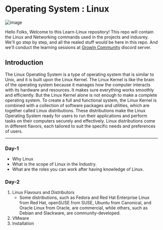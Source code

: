 # Operating System : Linux
![image](https://github.com/user-attachments/assets/22dfef4d-6546-44bb-a669-491806b60d2a)

Hello Folks, Welcome to this Learn-Linux repository! This repo will contain the Linux and Networking commands used in the projects and indusrey. We'll go step by step, and all the realed stuff would be here in this repo. And we'll conduct the learning sessions at [GrowIn Community](https://discord.com/invite/SXqTuNBm4Z) discord server.

## Introduction

The Linux Operating System is a type of operating system that is similar to Unix, and it is built upon the Linux Kernel. The Linux Kernel is like the brain of the operating system because it manages how the computer interacts with its hardware and resources. It makes sure everything works smoothly and efficiently. But the Linux Kernel alone is not enough to make a complete operating system. 
To create a full and functional system, the Linux Kernel is combined with a collection of software packages and utilities, which are together called Linux distributions. These distributions make the Linux Operating System ready for users to run their applications and perform tasks on their computers securely and effectively. Linux distributions come in different flavors, each tailored to suit the specific needs and preferences of users.

-------------------------------
### Day-1
* Why Linux
* What is the scope of Linux in the Industry.
* What are the roles you can work after having knowledge of Linux.
### Day-2
1. Linux Flavours and Distributors
   * Some distributions, such as Fedora and Red Hat Enterprise Linux from Red Hat, openSUSE from SUSE, Ubuntu from Canonical, and Oracle Linux from Oracle, are commercial, while others, such as Debian and Slackware, are community-developed.
3. VMware
4. Installation


